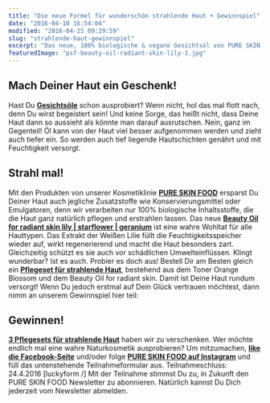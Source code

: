 ```yaml
---
title: "Die neue Formel für wunderschön strahlende Haut + Gewinnspiel"
date: "2016-04-10 16:54:04"
modified: "2016-04-25 09:29:59"
slug: "strahlende-haut-gewinnspiel"
excerpt: "Das neue, 100% biologische & vegane Gesichtsöl von PURE SKIN FOOD bringt Deine Haut so richtig zum Strahlen! 3 Pflegesets haben wir zu verschenken!"
featuredImage: "psf-beauty-oil-radiant-skin-lily-1.jpg"
---
```


## Mach Deiner Haut ein Geschenk!

Hast Du **[Gesichtsöle](https://www.pureskinfood.de/collections/beauty-oele)** schon ausprobiert? Wenn nicht, hol das mal flott nach, denn Du wirst begeistert sein! Und keine Sorge, das heißt nicht, dass Deine Haut dann so aussieht als könnte man darauf ausrutschen. Nein, ganz im Gegenteil! Öl kann von der Haut viel besser aufgenommen werden und zieht auch tiefer ein. So werden auch tief liegende Hautschichten genährt und mit Feuchtigkeit versorgt.

## Strahl mal!

Mit den Produkten von unserer Kosmetiklinie **[PURE SKIN FOOD](https://www.pureskinfood.de/)** ersparst Du Deiner Haut auch jegliche Zusatzstoffe wie Konservierungsmittel oder Emulgatoren, denn wir verarbeiten nur 100% biologische Inhaltsstoffe, die die Haut ganz natürlich pflegen und erstrahlen lassen. Das neue **[Beauty Oil for radiant skin lily | starflower | geranium](https://www.pureskinfood.de/products/beauty-ol-fur-strahlende-haut-lily-starflower-geranium)** ist eine wahre Wohltat für alle Hauttypen. Das Extrakt der Weißen Lilie füllt die Feuchtigkeitsspeicher wieder auf, wirkt regenerierend und macht die Haut besonders zart. Gleichzeitig schützt es sie auch vor schädlichen Umwelteinflüssen. Klingt wunderbar? Ist es auch. Probier es doch aus! Bestell Dir am Besten gleich ein **[Pflegeset für strahlende Haut](https://www.pureskinfood.de/collections/layering-pflegesystem/products/layering-set-fur-alle-hauttypen)**, bestehend aus dem Toner Orange Blossom und dem Beauty Oil for radiant skin. Damit ist Deine Haut rundum versorgt! Wenn Du jedoch erstmal auf Dein Glück vertrauen möchtest, dann nimm an unserem Gewinnspiel hier teil:

## Gewinnen!

[**3 Pflegesets für strahlende Haut**](https://www.pureskinfood.de/collections/layering-pflegesystem/products/layering-set-fur-alle-hauttypen) haben wir zu verschenken. Wer möchte endlich mal eine wahre Naturkosmetik ausprobieren? Um mitzumachen, **[like die Facebook-Seite](https://www.facebook.com/pureskinfood/)** und/oder folge **[PURE SKIN FOOD auf Instagram](https://www.instagram.com/pureskinfood/)** und füll das untenstehende Teilnahmeformular aus. Teilnahmeschluss: 24.4.2016 \[luckyform /\] Mit der Teilnahme stimmst Du zu, in Zukunft den PURE SKIN FOOD Newsletter zu abonnieren. Natürlich kannst Du Dich jederzeit vom Newsletter abmelden.
